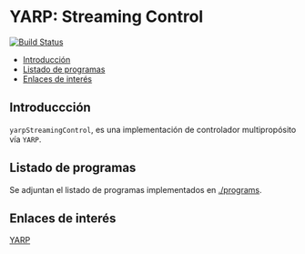 # YARP: Streaming Control
[![Build Status](https://travis-ci.org/davidvelascogarcia/yarp-streaming-control.svg?branch=develop)](https://travis-ci.org/davidvelascogarcia/yarp-streaming-control)

- [Introducción](#introducción)
- [Listado de programas](#listado-de-programas)
- [Enlaces de interés](#enlaces-de-interés)

## Introduccción

`yarpStreamingControl`, es una implementación de controlador multipropósito vía `YARP`.

## Listado de programas

Se adjuntan el listado de programas implementados en [./programs](./programs).

## Enlaces de interés

[YARP](http://www.yarp.it/)
